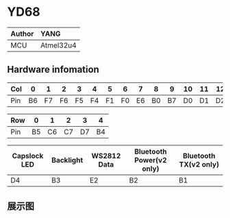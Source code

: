 # YD68

|Author |YANG |
|:--- |:--- |
|MCU|Atmel32u4|

## Hardware infomation

|Col|0|1|2|3|4|5|6|7|8|9|10|11|12|13|14|
|---|-|-|-|-|-|-|-|-|-|-|-|-|-|-|-|
|Pin|B6|F7|F6|F5|F4|F1|F0|E6|B0|B7|D0|D1|D2|D3|D5|

|Row|0|1|2|3|4|
|---|-|-|-|-|-|
|Pin|B5|C6|C7|D7|B4|

|Capslock LED|Backlight|WS2812 Data|Bluetooth Power(v2 only)|Bluetooth TX(v2 only)|
|---|-|-|-|-|
|D4|B3|E2|B2|B1|

## 展示图

